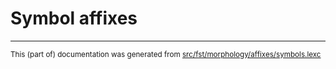
# Symbol affixes

* * *

<small>This (part of) documentation was generated from [src/fst/morphology/affixes/symbols.lexc](https://github.com/giellalt/lang-wyr/blob/main/src/fst/morphology/affixes/symbols.lexc)</small>

